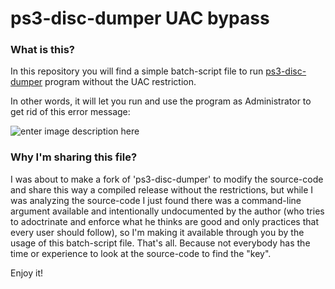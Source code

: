 # ps3-disc-dumper UAC bypass

### What is this?

In this repository you will find a simple batch-script file to run [ps3-disc-dumper](https://github.com/13xforever/ps3-disc-dumper) program without the UAC restriction.

In other words, it will let you run and use the program as Administrator to get rid of this error message:

![enter image description here](https://i.imgur.com/EbMhOLQ.png)

### Why I'm sharing this file?

I was about to make a fork of 'ps3-disc-dumper' to modify the source-code and share this way a compiled release without the restrictions, but while I was analyzing the source-code I just found there was a command-line argument available and intentionally undocumented by the author (who tries to adoctrinate and enforce what he thinks are good and only practices that every user should follow), so I'm making it available through you by the usage of this batch-script file. That's all. Because not everybody has the time or experience to look at the source-code to find the "key".

Enjoy it!
